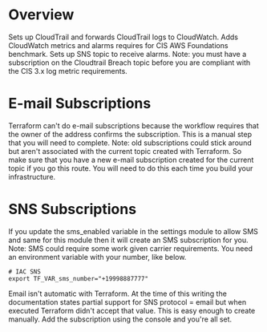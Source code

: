 # Overview

Sets up CloudTrail and forwards CloudTrail logs to CloudWatch.  Adds CloudWatch
metrics and alarms requires for CIS AWS Foundations benchmark.  Sets up SNS topic
to receive alarms.  Note: you must have a subscription on the Cloudtrail Breach 
topic before you are compliant with the CIS 3.x log metric requirements.

# E-mail Subscriptions

Terraform can't do e-mail subscriptions because the workflow requires that the 
owner of the address confirms the subscription.  This is a manual step that 
you will need to complete.  Note: old subscriptions could stick around but aren't
associated with the current topic created with Terraform.  So make sure that you
have a new e-mail subscription created for the current topic if you go this route.
You will need to do this each time you build your infrastructure.


# SNS Subscriptions

If you update the sms_enabled variable in the settings module to allow SMS and same 
for this module then it will create an SMS subscription for you.  Note: SMS could 
require some work given carrier requirements. You need an environment variable with 
your number, like below.

```
# IAC SNS
export TF_VAR_sms_number="+19998887777"
```

Email isn't automatic with Terraform.  At the time of this writing the documentation
states partial support for SNS protocol = email but when executed Terraform didn't
accept that value.  This is easy enough to create manually.  Add the subscription
using the console and you're all set.